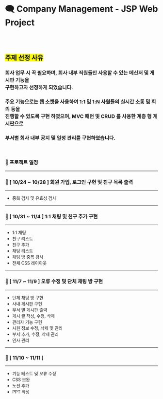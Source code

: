 
# 🗨 Company Management - JSP Web Project

<br><br>
## <mark>주제 선정 사유</mark>

### 회사 업무 시 꼭 필요하며, 회사 내부 직원들만 사용할 수 있는 메신저 및 게시판 기능을<br> 구현하고자 선정하게 되었습니다.<br>
### 주요 기능으로는 웹 소켓을 사용하여 1:1 및 1:N 사원들의 실시간 소통 및 회의 등을<br> 진행할 수 있도록 구현 하였으며, MVC 패턴 및 CRUD 를 사용한 계층 형 게시판으로<br>
### 부서별 회사 내부 공지 및 일정 관리를 구현하였습니다.

<br>

### 📅  프로젝트 일정

---
### 📌 [ 10/24 ~ 10/28 ] 회원 가입, 로그인 구현 및 친구 목록 출력
---
- 중복 검사 및 유효성 검사
---

### 📌 [ 10/31 ~ 11/4 ] 1:1 채팅 및 친구 추가 구현
---
- 1:1 채팅
- 친구 리스트
- 친구 추가
- 채팅 리스트
- 채팅 방 중복 검사
- 전체 CSS 레이아웃
---

### 📌 [ 11/7 ~ 11/9 ] 오류 수정 및 단체 채팅 방 구현
---
- 단체 채팅 방 구현
- 사내 게시판 구현
- 부서 별 게시판 출력
- 게시 글 작성, 수정, 삭제
- 관리자 기능 구현
- 사원 정보 수정, 삭제 및 관리
- 부서 추가, 수정, 삭제 관리
- 인사 관리
---

### 📌  [ 11/10 ~ 11/11 ]
---
- 기능 테스트 및 오류 수정
- CSS 보완
- 노션 추가
- PPT 작성

